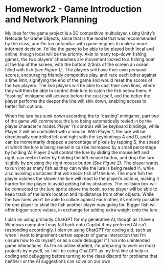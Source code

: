 # Homework2 - Game Introduction and Network Planning

My idea for the game project is a 2D competitive multiplayer, using Unity’s Netcode for Game Objects, since that is the model that was recommended by the class, and I’m too unfamiliar with game engines to make a more informed decision. I’d like the game to be able to be played both local and online, though local will be the priority. Akin to many top-down fishing games, the two players’ characters are movement locked to a fishing boat at the top of the screen, with the bottom 2/3rds of the screen an ocean filled with fish <i>(see Figure 1)</i> .  The players will have their own personal scores, encouraging friendly competitive play, and race each other against a time limit, signifying the end of the game and would reset the scores of the two players. The two players will be able to cast their own lines, where they will then be able to control their lure to catch the fish below them. A “casting” minigame will activate before the cast itself, and the better the player performs the deeper the line will sink down, enabling access to better fish options. 

When the lure has sunk down according the to “casting” minigame, part two of the game will commence; the lure being automatically reeled in by the player character’s model. Player 1’s controls will be keyboard bindings, while Player 2 will be controlled with a mouse. With Player 1, the lure will be directionally controlled left and right with the keybindings A and D, and it can be momentarily dropped a percentage of pixels by tapping S, the speed at which the lure is being reeled in can be increased by a small percentage by holding W. Player 2 will control the lure by sliding the mouse left and right, can reel in faster by holding the left mouse button, and drop the lure slightly by pressing the right mouse button <i>(See Figure 2)</i>. The player wants to run into as many fish as they can while the lure is being reeled in, while also avoiding obstacles that will knock fish off the lure. The more fish the player catches the slower the lure will react to the player’s actions, making it harder for the player to avoid getting hit by obstacles. The collision box will be connected to the lure sprite above the hook, so the player will be able to keep track of the lure’s location and its distance from other objects. While the two lures won’t be able to collide against each other, its entirely possible for one player to steal the fish another player was going for. Bigger fish will offer bigger score values, in exchange for adding extra weight onto the lure.  

I plan on using primarily ChatGPT for my generative AI, though as I have a Windows computer I may fall back onto Copilot if my preferred AI isn’t responding accordingly. I plan on using ChatGPT for coding aid, such as when I want to implement certain aspects of game interaction that I’m unsure how to do myself, or as a code debugger if I run into unintended game interactions. As I’m an online student, I’m preparing to work on most projects by myself, so I will be using ChatGPT as my first line of help in coding and debugging before turning to the class discord for problems that neither I or the AI suggestions can solve on our own. 
